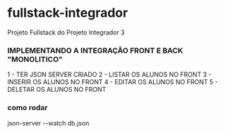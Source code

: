 # fullstack-integrador
Projeto Fullstack do Projeto Integrador 3


### IMPLEMENTANDO A INTEGRAÇÃO FRONT E BACK "MONOLITICO"

1 - TER JSON SERVER CRIADO
2 - LISTAR OS ALUNOS NO FRONT
3 - INSERIR OS ALUNOS NO FRONT
4 - EDITAR OS ALUNOS NO FRONT
5 - DELETAR OS ALUNOS NO FRONT


### como rodar

json-server --watch db.json
